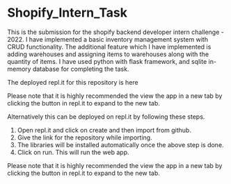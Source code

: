 # Shopify_Intern_Task

This is the submission for the shopify backend developer intern challenge - 2022.
I have implemented a basic inventory management system with CRUD functionality.
The additional feature which I have implemented is adding warehouses and assigning items to warehouses along with the quantity of items.
I have used python with flask framework, and sqlite in-memory database for completing the task.

The deployed repl.it for this repository is here
<!-- Add link when deployed. -->
Please note that it is highly recommended the view the app in a new tab by clicking the button in repl.it to expand to the new tab.
<!-- Add image from replit -->

Alternatively this can be deployed on repl.it by following these steps.
1. Open repl.it and click on create and then import from github.
2. Give the link for the repository while importing.
3. The libraries will be installed automatically once the above step is done.
4. Click on run. This will run the web app.

Please note that it is highly recommended the view the app in a new tab by clicking the button in repl.it to expand to the new tab.
<!-- Add image from replit. -->
